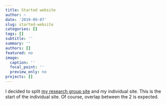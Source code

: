 ```yaml
---
title: Started website
author: ~
date: '2019-09-07'
slug: started-website
categories: []
tags: []
subtitle: ''
summary: ''
authors: []
featured: no
image:
  caption: ''
  focal_point: ''
  preview_only: no
projects: []
---
```


I decided to split [my research group site](http://handelgroup.uga.edu/) and my individual site. This is the start of the individual site. Of course, overlap between the 2 is expected. 
